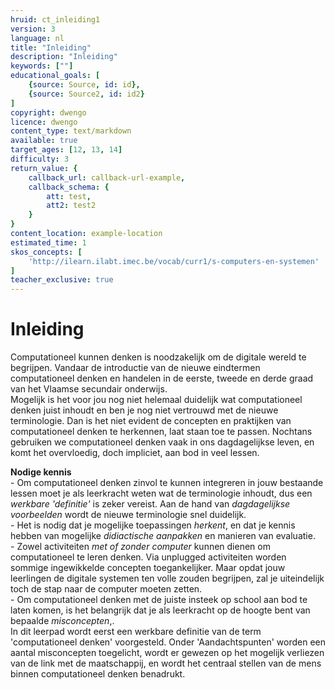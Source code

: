 ```yaml
---
hruid: ct_inleiding1
version: 3
language: nl
title: "Inleiding"
description: "Inleiding"
keywords: [""]
educational_goals: [
    {source: Source, id: id}, 
    {source: Source2, id: id2}
]
copyright: dwengo
licence: dwengo
content_type: text/markdown
available: true
target_ages: [12, 13, 14]
difficulty: 3
return_value: {
    callback_url: callback-url-example,
    callback_schema: {
        att: test,
        att2: test2
    }
}
content_location: example-location
estimated_time: 1
skos_concepts: [
    'http://ilearn.ilabt.imec.be/vocab/curr1/s-computers-en-systemen'
]
teacher_exclusive: true
---
```

# Inleiding
Computationeel kunnen denken is noodzakelijk om de digitale wereld te begrijpen. Vandaar de introductie van de nieuwe eindtermen computationeel denken en handelen in de eerste, tweede en derde graad van het Vlaamse secundair onderwijs. <br>
Mogelijk is het voor jou nog niet helemaal duidelijk wat computationeel denken juist inhoudt en ben je nog niet vertrouwd met de nieuwe terminologie. Dan is het niet evident de concepten en praktijken van computationeel denken te herkennen, laat staan toe te passen. Nochtans gebruiken we computationeel denken vaak in ons dagdagelijkse leven, en komt het overvloedig, doch impliciet, aan bod in veel lessen. 

<div class="alert alert-box alert-warning">
<strong>Nodige kennis</strong><br>
    - Om computationeel denken zinvol te kunnen integreren in jouw bestaande lessen moet je als leerkracht weten wat de terminologie inhoudt, dus een <em>werkbare 'definitie'</em> is zeker vereist. Aan de hand van <em>dagdagelijkse voorbeelden</em> wordt de nieuwe terminologie snel duidelijk. <br>
    - Het is nodig dat je mogelijke toepassingen <em>herkent</em>, en dat je kennis hebben van mogelijke <em>didiactische aanpakken</em> en manieren van evaluatie.<br>
    - Zowel activiteiten <em>met of zonder computer</em> kunnen dienen om computationeel te leren denken. Via unplugged activiteiten worden sommige ingewikkelde concepten toegankelijker. Maar opdat jouw leerlingen de digitale systemen ten volle zouden begrijpen, zal je uiteindelijk toch de stap naar de computer moeten zetten.<br>
    - Om computationeel denken met de juiste insteek op school aan bod te laten komen, is het belangrijk dat je als leerkracht op de hoogte bent van bepaalde <em>misconcepten</em>,.<br> 
</div>
In dit leerpad wordt eerst een werkbare definitie van de term 'computationeel denken' voorgesteld.  Onder 'Aandachtspunten' worden een aantal misconcepten toegelicht, wordt er gewezen op het mogelijk verliezen van de link met de maatschappij, en wordt het centraal stellen van de mens binnen computationeel denken benadrukt. 

